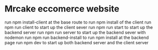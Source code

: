 # Mrcake eccomerce website
run npm install-client at the base route to run npm install of the client 
run npm run client to start up the client sever
run npm run start to start up the backend server
run npm run server to start up the backend sever with nodemon
run npm run backend-install to run npm install at the backend page
run npm dev to start up both backend server and the client server
